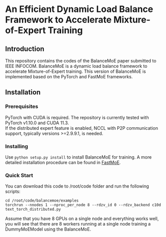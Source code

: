 # An Efficient Dynamic Load Balance Framework to Accelerate Mixture-of-Expert Training #  
## Introduction ##
This repository contains the codes of the BalanceMoE paper submitted to IEEE INFOCOM. BalanceMoE is a dynamic load balance framework to accelerate Mixture-of-Expert training. This version of BalanceMoE is implemented based on the PyTorch and FastMoE frameworks.  

## Installation ##
### Prerequisites ###
PyTorch with CUDA is required. The repository is currently tested with PyTorch v1.10.0 and CUDA 11.3.  
If the distributed expert feature is enabled, NCCL with P2P communication support, typically versions >=2.9.9.1, is needed.  
### Installing ###
Use `python setup.py install` to install BalanceMoE for training. A more detailed installation procedure can be found in [FastMoE](https://github.com/laekov/fastmoe).  
### Quick Start ###
You can download this code to /root/code folder and run the following scripts:  
```
cd /root/code/balancemoe/examples  
torchrun --nnodes 1 --nproc_per_node 8 --rdzv_id 0 --rdzv_backend c10d text_torch_distributed.py
```  
Assume that you have 8 GPUs on a single node and everything works well, you will see that there are 8 workers running at a single node training a DummyMoEModel using the BalanceMoE.

